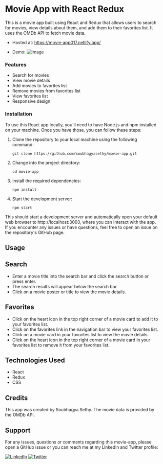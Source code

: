 # Movie App with React Redux

This is a movie app built using React and Redux that allows users to search for movies, view details about them, and add them to their favorites list. It uses the OMDb API to fetch movie data.

- Hosted at: https://movie-app017.netlify.app/

- Demo: 
![image](https://user-images.githubusercontent.com/82697602/227150516-130f7547-bcbf-4724-93b1-59d07b2b7640.png)


### Features

- Search for movies
- View movie details
- Add movies to favorites list
- Remove movies from favorites list
- View favorites list
- Responsive design

### Installation

To use this React app locally, you'll need to have Node.js and npm installed on your machine. Once you have those, you can follow these steps:

1. Clone the repository to your local machine using the following command:

   `git clone https://github.com/soubhagyasethy/movie-app.git`

2. Change into the project directory:

   `cd movie-app`

3. Install the required dependencies:

   `npm install`

4. Start the development server:

   `npm start`

This should start a development server and automatically open your default web browser to http://localhost:3000, where you can interact with the app.
If you encounter any issues or have questions, feel free to open an issue on the repository's GitHub page.

## Usage

## Search

- Enter a movie title into the search bar and click the search button or press enter.
- The search results will appear below the search bar.
- Click on a movie poster or title to view the movie details.

## Favorites

- Click on the heart icon in the top right corner of a movie card to add it to your favorites list.
- Click on the favorites link in the navigation bar to view your favorites list.
- Click on a movie card in your favorites list to view the movie details.
- Click on the heart icon in the top right corner of a movie card in your favorites list to remove it from your favorites list.

## Technologies Used

- React
- Redux
- CSS

## Credits

This app was created by Soubhagya Sethy. The movie data is provided by the OMDb API.

## Support

For any issues, questions or comments regarding this movie-app, please open a GitHub issue or you can reach me at my LinkedIn and Twitter profile:

<span><a href="https://www.linkedin.com/in/soubhagyasethy/"><img src="https://img.shields.io/badge/LinkedIn-0077B5?style=for-the-badge&logo=linkedin&logoColor=white" alt="LinkedIn"></a></span> 
 <span><a href="https://twitter.com/soubhagyasethy3"><img src="https://img.shields.io/badge/Twitter-1DA1F2?style=for-the-badge&logo=twitter&logoColor=white" alt="Twitter"></a></span>
